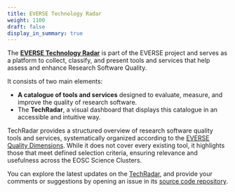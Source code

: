 ```yaml
---
title: EVERSE Technology Radar
weight: 1100
draft: false
display_in_summary: true
---
```

 

The [**EVERSE Technology Radar**](https://everse.software/TechRadar/) is part of the EVERSE project and serves as a platform to collect, classify, and present tools and services that help assess and enhance Research Software Quality.

It consists of two main elements:

- **A catalogue of tools and services** designed to evaluate, measure, and improve the quality of research software.
- The **TechRadar**, a visual dashboard that displays this catalogue in an accessible and intuitive way.

TechRadar provides a structured overview of research software quality tools and services, systematically organized according to the [EVERSE Quality Dimensions](https://everse.software/RSQKit/rs_quality). While it does not cover every existing tool, it highlights those that meet defined selection criteria, ensuring relevance and usefulness across the EOSC Science Clusters.

You can explore the latest updates on the [TechRadar](https://everse.software/TechRadar/), and provide your comments or suggestions by opening an issue in its [source code repository](https://github.com/EVERSE-ResearchSoftware/TechRadar).